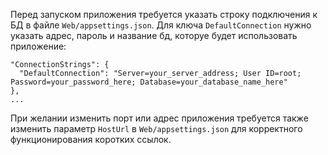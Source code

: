Перед запуском приложения требуется указать строку подключения к БД в файле `Web/appsettings.json`. Для ключа `DefaultConnection` нужно указать адрес, пароль и название бд, которуе будет использовать приложение:

```
"ConnectionStrings": {
  "DefaultConnection": "Server=your_server_address; User ID=root; Password=your_password_here; Database=your_database_name_here"
},
...
```

При желании изменить порт или адрес приложения требуется также изменить параметр `HostUrl` в `Web/appsettings.json` для корректного функционирования коротких ссылок.
